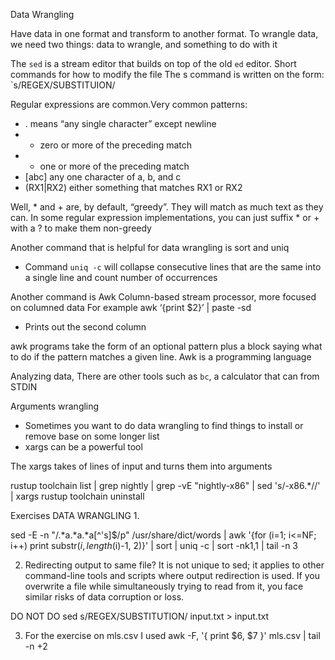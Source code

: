 

Data Wrangling

Have data in one format and transform to another format. To wrangle data, we need two things: data to wrangle, and something to do with it


The `sed` is a stream editor that builds on top of the old `ed` editor. Short commands for how to modify the file
The s command is written on the form: `s/REGEX/SUBSTITUION/


Regular expressions are common.Very common patterns:
* . means “any single character” except newline
* * zero or more of the preceding match
* + one or more of the preceding match
* [abc] any one character of a, b, and c
* (RX1|RX2) either something that matches RX1 or RX2

Well, * and + are, by default, “greedy”. They will match as much text as they can. In some regular expression implementations, you can just suffix * or + with a ? to make them non-greedy


Another command that is helpful for data wrangling is sort and uniq
- Command `uniq -c` will collapse consecutive lines that are the same into a single line and count number of occurrences

Another command is Awk
Column-based stream processor, more focused on columned data
For example  awk ‘{print $2}’ | paste -sd
- Prints out the second column

awk programs take the form of an optional pattern plus a block saying what to do if the pattern matches a given line.
Awk is a programming language


Analyzing data,
There are other tools such as `bc`, a calculator that can from STDIN

Arguments wrangling
- Sometimes you want to do data wrangling to find things to install or remove base on some longer list
- xargs can be a powerful tool

The xargs takes of lines of input and turns them into arguments

rustup toolchain list | grep nightly | grep -vE "nightly-x86" | sed 's/-x86.*//' | xargs rustup toolchain uninstall



Exercises DATA WRANGLING
1.

sed -E -n "/.*a.*a.*a[^'s]$/p" /usr/share/dict/words | awk '{for (i=1; i<=NF; i++) print substr($i, length($i)-1, 2)}' | sort | uniq -c | sort -nk1,1 | tail -n 3

2. Redirecting output to same file? It is not unique to sed; it applies to other command-line tools and scripts where output redirection is used. If you overwrite a file while simultaneously trying to read from it, you face similar risks of data corruption or loss.

DO NOT DO sed s/REGEX/SUBSTITUTION/ input.txt > input.txt

3. For the exercise on mls.csv I used 
awk -F, '{ print $6, $7 }' mls.csv | tail -n +2




